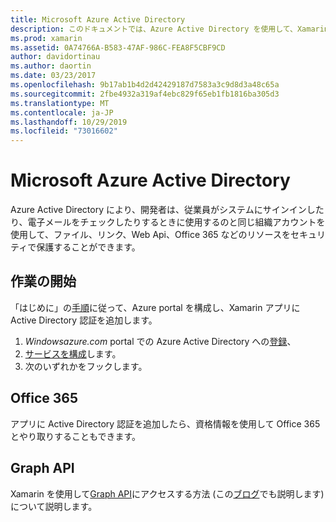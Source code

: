 ```yaml
---
title: Microsoft Azure Active Directory
description: このドキュメントでは、Azure Active Directory を使用して、Xamarin でビルドされたモバイルアプリケーションでユーザーを認証する方法について説明します。
ms.prod: xamarin
ms.assetid: 0A74766A-B583-47AF-986C-FEA8F5CBF9CD
author: davidortinau
ms.author: daortin
ms.date: 03/23/2017
ms.openlocfilehash: 9b17ab1b4d2d42429187d7583a3c9d8d3a48c65a
ms.sourcegitcommit: 2fbe4932a319af4ebc829f65eb1fb1816ba305d3
ms.translationtype: MT
ms.contentlocale: ja-JP
ms.lasthandoff: 10/29/2019
ms.locfileid: "73016602"
---
```

# <a name="microsoft-azure-active-directory"></a>Microsoft Azure Active Directory

Azure Active Directory により、開発者は、従業員がシステムにサインインしたり、電子メールをチェックしたりするときに使用するのと同じ組織アカウントを使用して、ファイル、リンク、Web Api、Office 365 などのリソースをセキュリティで保護することができます。

## <a name="getting-started"></a>作業の開始

「はじめに」の[手順](~/cross-platform/data-cloud/active-directory/get-started/index.md)に従って、Azure portal を構成し、Xamarin アプリに Active Directory 認証を追加します。

1. *Windowsazure.com* portal での Azure Active Directory への[登録](~/cross-platform/data-cloud/active-directory/get-started/register.md)、
2. [サービスを構成](~/cross-platform/data-cloud/active-directory/get-started/configure.md)します。
3. 次のいずれかをフックします。

## <a name="office-365"></a>Office 365

アプリに Active Directory 認証を追加したら、資格情報を使用して Office 365 とやり取りすることもできます。

## <a name="graph-api"></a>Graph API

Xamarin を使用して[Graph API](~/cross-platform/data-cloud/active-directory/graph.md)にアクセスする方法 (この[ブログ](https://blog.xamarin.com/authenticate-xamarin-mobile-apps-using-azure-active-directory/)でも説明します) について説明します。
